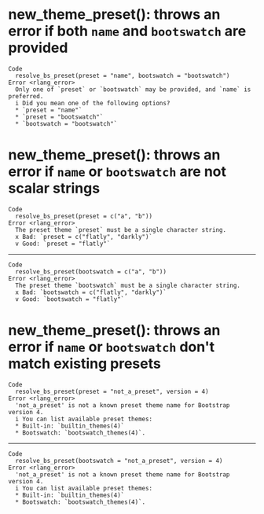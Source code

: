 # new_theme_preset(): throws an error if both `name` and `bootswatch` are provided

    Code
      resolve_bs_preset(preset = "name", bootswatch = "bootswatch")
    Error <rlang_error>
      Only one of `preset` or `bootswatch` may be provided, and `name` is preferred.
      i Did you mean one of the following options?
      * `preset = "name"`
      * `preset = "bootswatch"`
      * `bootswatch = "bootswatch"`

# new_theme_preset(): throws an error if `name` or `bootswatch` are not scalar strings

    Code
      resolve_bs_preset(preset = c("a", "b"))
    Error <rlang_error>
      The preset theme `preset` must be a single character string.
      x Bad: `preset = c("flatly", "darkly")`
      v Good: `preset = "flatly"`

---

    Code
      resolve_bs_preset(bootswatch = c("a", "b"))
    Error <rlang_error>
      The preset theme `bootswatch` must be a single character string.
      x Bad: `bootswatch = c("flatly", "darkly")`
      v Good: `bootswatch = "flatly"`

# new_theme_preset(): throws an error if `name` or `bootswatch` don't match existing presets

    Code
      resolve_bs_preset(preset = "not_a_preset", version = 4)
    Error <rlang_error>
      'not_a_preset' is not a known preset theme name for Bootstrap version 4.
      i You can list available preset themes:
      * Built-in: `builtin_themes(4)`
      * Bootswatch: `bootswatch_themes(4)`.

---

    Code
      resolve_bs_preset(bootswatch = "not_a_preset", version = 4)
    Error <rlang_error>
      'not_a_preset' is not a known preset theme name for Bootstrap version 4.
      i You can list available preset themes:
      * Built-in: `builtin_themes(4)`
      * Bootswatch: `bootswatch_themes(4)`.

